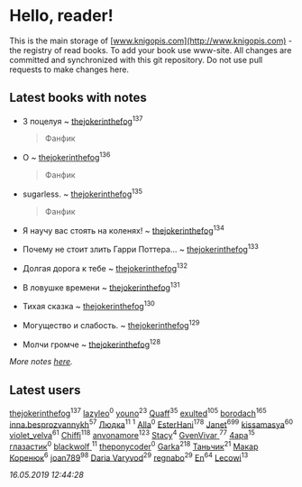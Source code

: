 # Hello, reader!
This is the main storage of [www.knigopis.com](http://www.knigopis.com) - the registry of read books.
To add your book use www-site. All changes are committed and synchronized with this git repository.
Do not use pull requests to make changes here.


## Latest books with notes
* 3 поцелуя ~ [thejokerinthefog](users/317/317244423-vkontakte)<sup>137</sup>
    > Фанфик

* О ~ [thejokerinthefog](users/317/317244423-vkontakte)<sup>136</sup>
    > Фанфик

* sugarless. ~ [thejokerinthefog](users/317/317244423-vkontakte)<sup>135</sup>
    > Фанфик

* Я научу вас стоять на коленях! ~ [thejokerinthefog](users/317/317244423-vkontakte)<sup>134</sup>

* Почему не стоит злить Гарри Поттера... ~ [thejokerinthefog](users/317/317244423-vkontakte)<sup>133</sup>

* Долгая дорога к тебе ~ [thejokerinthefog](users/317/317244423-vkontakte)<sup>132</sup>

* В ловушке времени ~ [thejokerinthefog](users/317/317244423-vkontakte)<sup>131</sup>

* Тихая сказка ~ [thejokerinthefog](users/317/317244423-vkontakte)<sup>130</sup>

* Могущество и слабость. ~ [thejokerinthefog](users/317/317244423-vkontakte)<sup>129</sup>

* Молчи громче ~ [thejokerinthefog](users/317/317244423-vkontakte)<sup>128</sup>


_More notes [here](latest_books_with_notes.md)._


## Latest users
[thejokerinthefog](users/317/317244423-vkontakte)<sup>137</sup> 
[lazyleo](users/116/116845519572391639637-google)<sup>0</sup> 
[youno](users/302/302928912-vkontakte)<sup>23</sup> 
[Quaff](users/122/12267158-vkontakte)<sup>35</sup> 
[exulted](users/100/100599204551896265722-google)<sup>105</sup> 
[borodach](users/157/15706320-vkontakte)<sup>165</sup> 
[inna.besprozvannykh](users/733/73323849-yandex)<sup>57</sup> 
[Людка](users/111/111038749-vkontakte)<sup>11</sup> 
[](users/114/114792281744850455512-google)<sup>1</sup> 
[Alla](users/103/103352250712959229257-google)<sup>0</sup> 
[EsterHani](users/305/30558181-vkontakte)<sup>178</sup> 
[Janet](users/108/108113656204404967440-google)<sup>699</sup> 
[kissamasya](users/684/68439978-vkontakte)<sup>60</sup> 
[violet_velva](users/116/116961712580551399099-google)<sup>61</sup> 
[Chiffi](users/105/105831994080785626680-google)<sup>118</sup> 
[anvonamore](users/595/5957175-vkontakte)<sup>123</sup> 
[Stacy](users/309/30902475-vkontakte)<sup>4</sup> 
[GvenVivar ](users/158/158266434925901-facebook)<sup>77</sup> 
[4apa](users/117/117392596378069249667-google)<sup>15</sup> 
[глазастик](users/115/115257673890455357280-google)<sup>0</sup> 
[blackwolf ](users/236/236639644-vkontakte)<sup>11</sup> 
[theponycoder](users/195/195144442-vkontakte)<sup>0</sup> 
[Garka](users/115/115753719718250012620-google)<sup>218</sup> 
[Таньчик](users/209/2096581563762610-facebook)<sup>21</sup> 
[Макар Коренюк](users/126/126368737-vkontakte)<sup>6</sup> 
[joan789](users/240/2401650-vkontakte)<sup>98</sup> 
[Daria Varyvod](users/829/829893410524253-facebook)<sup>29</sup> 
[regnabo](users/870/870059322-yandex)<sup>29</sup> 
[En](users/333/333646551-vkontakte)<sup>64</sup> 
[Lecowi](users/521/521873425-vkontakte)<sup>13</sup> 


_16.05.2019 12:44:28_

